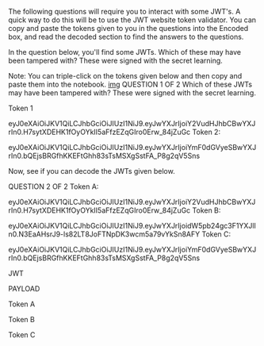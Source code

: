 The following questions will require you to interact with some JWT's. A quick way to do this will be to use the JWT website token validator. You can copy and paste the tokens given to you in the questions into the Encoded box, and read the decoded section to find the answers to the questions.


In the question below, you'll find some JWTs. Which of these may have been tampered with? These were signed with the secret learning.

Note: You can triple-click on the tokens given below and then copy and paste them into the notebook.
[img]("./img/../../img/screen-shot-2021-03-30-at-8.44.53-pm.png")
QUESTION 1 OF 2
Which of these JWTs may have been tampered with?
These were signed with the secret learning.

Token 1

eyJ0eXAiOiJKV1QiLCJhbGciOiJIUzI1NiJ9.eyJwYXJrIjoiY2VudHJhbCBwYXJrIn0.H7sytXDEHK1fOyOYkII5aFfzEZqGIro0Erw_84jZuGc
Token 2:

eyJ0eXAiOiJKV1QiLCJhbGciOiJIUzI1NiJ9.eyJwYXJrIjoiYmF0dGVyeSBwYXJrIn0.bQEjsBRGfhKKEFtGhh83sTsMSXgSstFA_P8g2qV5Sns


Now, see if you can decode the JWTs given below.

QUESTION 2 OF 2
Token A:

eyJ0eXAiOiJKV1QiLCJhbGciOiJIUzI1NiJ9.eyJwYXJrIjoiY2VudHJhbCBwYXJrIn0.H7sytXDEHK1fOyOYkII5aFfzEZqGIro0Erw_84jZuGc
Token B:

eyJ0eXAiOiJKV1QiLCJhbGciOiJIUzI1NiJ9.eyJwYXJrIjoidW5pb24gc3F1YXJlIn0.N3EaAHsrJ9-ls82LT8JoFTNpDK3wcm5a79vYkSn8AFY
Token C:

eyJ0eXAiOiJKV1QiLCJhbGciOiJIUzI1NiJ9.eyJwYXJrIjoiYmF0dGVyeSBwYXJrIn0.bQEjsBRGfhKKEFtGhh83sTsMSXgSstFA_P8g2qV5Sns



JWT

PAYLOAD

Token A

Token B

Token C

